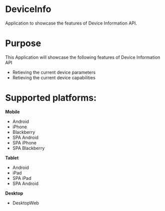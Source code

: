 DeviceInfo
===========

Application to showcase the features of Device Information API.


# Purpose
This Application will showcase the following features of Device Information API

* Retieving the current device parameters
* Retieving the current device capabilities

# Supported platforms:
**Mobile**
 * Android
 * iPhone
 * Blackberry
 * SPA Android
 * SPA iPhone
 * SPA Blackberry
 
**Tablet** 
 * Android
 * iPad
 * SPA iPad
 * SPA Android
 
**Desktop**
 * DesktopWeb
